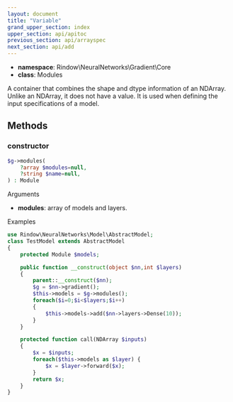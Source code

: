 ```yaml
---
layout: document
title: "Variable"
grand_upper_section: index
upper_section: api/apitoc
previous_section: api/arrayspec
next_section: api/add
---
```


- **namespace**: Rindow\NeuralNetworks\Gradient\Core
- **class**: Modules

A container that combines the shape and dtype information of an NDArray. Unlike an NDArray, it does not have a value.
It is used when defining the input specifications of a model.

Methods
-------

### constructor
```php
$g->modules(
    ?array $modules=null,
    ?string $name=null,
) : Module
```

Arguments

- **modules**: array of models and layers.

Examples

```php
use Rindow\NeuralNetworks\Model\AbstractModel;
class TestModel extends AbstractModel
{
    protected Module $models;

    public function __construct(object $nn,int $layers)
    {
        parent::__construct($nn);
        $g = $nn->gradient();
        $this->models = $g->modules();
        foreach($i=0;$i<$layers;$i++)
        {
            $this->models->add($nn->layers->Dense(10));
        }
    }

    protected function call(NDArray $inputs)
    {
        $x = $inputs;
        foreach($this->models as $layer) {
            $x = $layer->forward($x);
        }
        return $x;
    }
}
```
